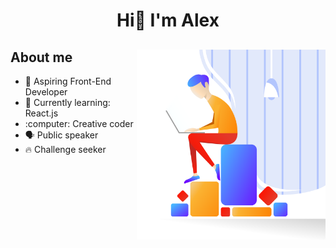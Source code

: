 <h1 align="center"> Hi👋 I'm Alex</h1>
<div>
    <h2>About me <img align="right" src="img/hero.svg" width="60%"> </h2>
    <ul>
        <li>
            🔭 Aspiring Front-End Developer
        </li>
        <li>
            🌱 Currently learning: React.js
        </li>
        <li>
            :computer: Creative coder
        </li>
        <li>
            🗣 Public speaker
        </li>
        <li>
            🔥️ Challenge seeker
        </li>
    </ul>
</div>
<!--
**AlexandruNst/AlexandruNst** is a ✨ _special_ ✨ repository because its `README.md` (this file) appears on your GitHub profile.

Here are some ideas to get you started:

- 🔭 I’m currently working on ...
- 🌱 I’m currently learning ...
- 👯 I’m looking to collaborate on ...
- 🤔 I’m looking for help with ...
- 💬 Ask me about ...
- 📫 How to reach me: ...
- 😄 Pronouns: ...
- ⚡ Fun fact: ...
  -->
